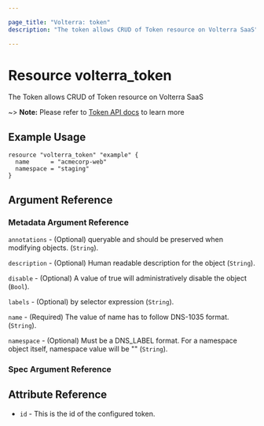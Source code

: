 ```yaml
---

page_title: "Volterra: token"
description: "The token allows CRUD of Token resource on Volterra SaaS"

---
```


Resource volterra_token
=======================

The Token allows CRUD of Token resource on Volterra SaaS

~> **Note:** Please refer to [Token API docs](https://docs.cloud.f5.com/docs/api/token) to learn more

Example Usage
-------------

```hcl
resource "volterra_token" "example" {
  name      = "acmecorp-web"
  namespace = "staging"
}

```

Argument Reference
------------------

### Metadata Argument Reference

`annotations` - (Optional) queryable and should be preserved when modifying objects. (`String`).

`description` - (Optional) Human readable description for the object (`String`).

`disable` - (Optional) A value of true will administratively disable the object (`Bool`).

`labels` - (Optional) by selector expression (`String`).

`name` - (Required) The value of name has to follow DNS-1035 format. (`String`).

`namespace` - (Optional) Must be a DNS_LABEL format. For a namespace object itself, namespace value will be "" (`String`).

### Spec Argument Reference

Attribute Reference
-------------------

-	`id` - This is the id of the configured token.
